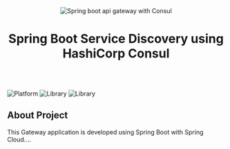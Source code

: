 
<p align="center">
  <br/><br/>
  <img src="img/spring-cloud-gw.jpg" alt="Spring boot api gateway with Consul"/>
  <h1 align="center">Spring Boot Service Discovery using HashiCorp Consul </h1>
  <br/><br/>
</p>



![Platform](https://img.shields.io/badge/Java-21%2B-red)
![Library](https://img.shields.io/badge/Spring%20Boot-3.3.9-brightgreen)
![Library](https://img.shields.io/badge/Spring%20Cloud-2023.0.4-brightgreen)

## About Project
  This Gateway application is developed using Spring Boot with Spring Cloud....

